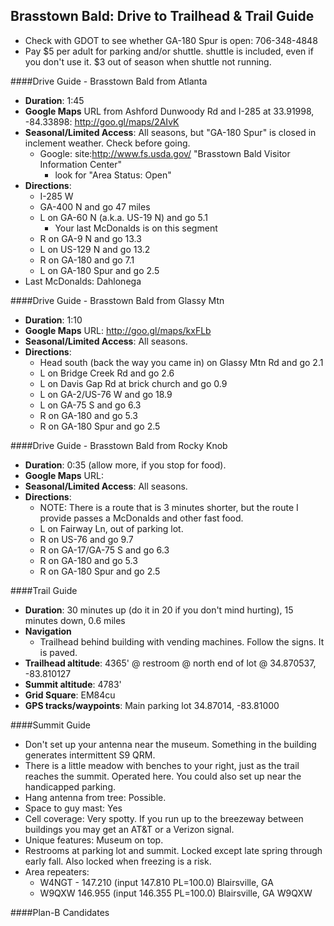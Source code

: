 
Brasstown Bald: Drive to Trailhead & Trail Guide
--------------------------------------------------------
* Check with GDOT to see whether GA-180 Spur is open: 706-348-4848
* Pay $5 per adult for parking and/or shuttle. shuttle is included, even if you don't use it.  $3 out of season when shuttle not running.

####Drive Guide - Brasstown Bald from Atlanta

* **Duration**: 1:45
* **Google Maps** URL from Ashford Dunwoody Rd and I-285 at 33.91998, -84.33898: http://goo.gl/maps/2AIvK 
* **Seasonal/Limited Access**: All seasons, but "GA-180 Spur" is closed in inclement weather. Check before going.
    * Google: site:http://www.fs.usda.gov/ "Brasstown Bald Visitor Information Center" 
        * look for "Area Status: Open"
* **Directions**:
    * I-285 W
    * GA-400 N and go 47 miles
    * L on GA-60 N (a.k.a. US-19 N) and go 5.1
        * Your last McDonalds is on this segment
    * R on GA-9 N and go 13.3
    * L on US-129 N and go 13.2
    * R on GA-180 and go 7.1
    * L on GA-180 Spur and go 2.5
* Last McDonalds: Dahlonega

####Drive Guide - Brasstown Bald from Glassy Mtn

* **Duration**: 1:10
* **Google Maps** URL:  http://goo.gl/maps/kxFLb
* **Seasonal/Limited Access**: All seasons.
* **Directions**:
    * Head south (back the way you came in) on Glassy Mtn Rd and go 2.1
    * L on Bridge Creek Rd and go 2.6
    * L on Davis Gap Rd at brick church and go 0.9
    * L on GA-2/US-76 W and go 18.9
    * L on GA-75 S and go 6.3
    * R on GA-180 and go 5.3
    * R on GA-180 Spur and go 2.5

####Drive Guide - Brasstown Bald from Rocky Knob

* **Duration**: 0:35 (allow more, if you stop for food).
* **Google Maps** URL:  
* **Seasonal/Limited Access**: All seasons.
* **Directions**:
    * NOTE: There is a route that is 3 minutes shorter, but the route I provide passes a McDonalds and other fast food.
    * L on Fairway Ln, out of parking lot.
    * R on US-76 and go 9.7
    * R on GA-17/GA-75 S and go 6.3
    * R on GA-180 and go 5.3
    * R on GA-180 Spur and go 2.5

####Trail Guide

* **Duration**: 30 minutes up (do it in 20 if you don't mind hurting), 15 minutes down, 0.6 miles
* **Navigation**
    * Trailhead behind building with vending machines.  Follow the signs.  It is paved.
* **Trailhead altitude**: 4365' @ restroom @ north end of lot @ 34.870537, -83.810127
* **Summit altitude**: 4783'
* **Grid Square**: EM84cu
* **GPS tracks/waypoints**: Main parking lot 34.87014, -83.81000

####Summit Guide

* Don't set up your antenna near the museum.  Something in the building generates intermittent S9 QRM.  
* There is a little meadow with benches to your right, just as the trail reaches the summit.  Operated here.  You could also set up near the handicapped parking.
* Hang antenna from tree: Possible.
* Space to guy mast: Yes
* Cell coverage: Very spotty.  If you run up to the breezeway between buildings you may get an AT&T or a Verizon signal.
* Unique features: Museum on top.
* Restrooms at parking lot and summit.  Locked except late spring through early fall. Also locked when freezing is a risk.
* Area repeaters:
    * W4NGT - 147.210 (input 147.810 PL=100.0) Blairsville, GA
    * W9QXW 146.955 (input 146.355 PL=100.0) Blairsville, GA W9QXW

####Plan-B Candidates
